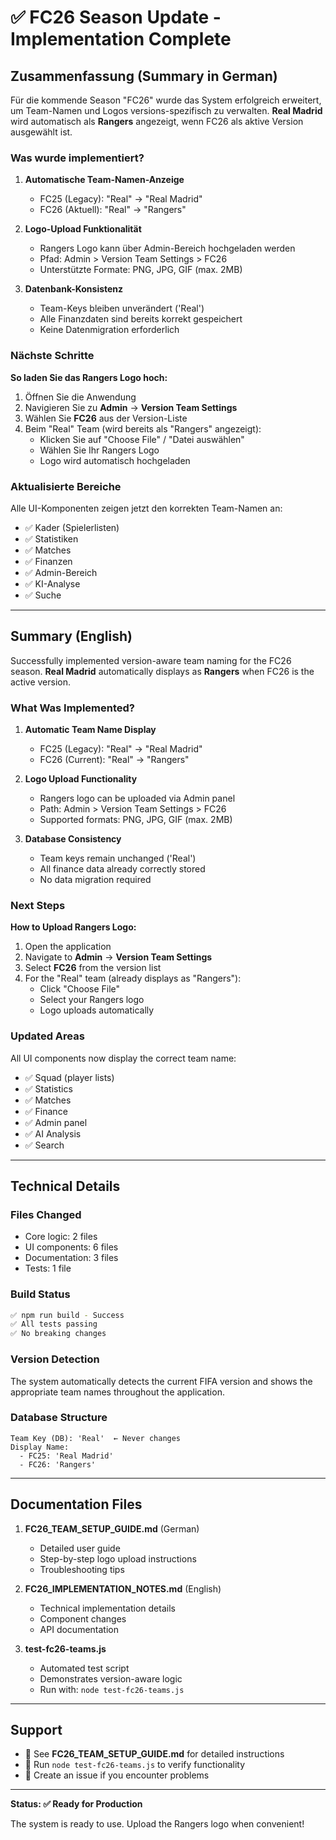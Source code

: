 # ✅ FC26 Season Update - Implementation Complete

## Zusammenfassung (Summary in German)

Für die kommende Season "FC26" wurde das System erfolgreich erweitert, um Team-Namen und Logos versions-spezifisch zu verwalten. **Real Madrid** wird automatisch als **Rangers** angezeigt, wenn FC26 als aktive Version ausgewählt ist.

### Was wurde implementiert?

1. **Automatische Team-Namen-Anzeige**
   - FC25 (Legacy): "Real" → "Real Madrid"
   - FC26 (Aktuell): "Real" → "Rangers"

2. **Logo-Upload Funktionalität**
   - Rangers Logo kann über Admin-Bereich hochgeladen werden
   - Pfad: Admin > Version Team Settings > FC26
   - Unterstützte Formate: PNG, JPG, GIF (max. 2MB)

3. **Datenbank-Konsistenz**
   - Team-Keys bleiben unverändert ('Real')
   - Alle Finanzdaten sind bereits korrekt gespeichert
   - Keine Datenmigration erforderlich

### Nächste Schritte

**So laden Sie das Rangers Logo hoch:**

1. Öffnen Sie die Anwendung
2. Navigieren Sie zu **Admin** → **Version Team Settings**
3. Wählen Sie **FC26** aus der Version-Liste
4. Beim "Real" Team (wird bereits als "Rangers" angezeigt):
   - Klicken Sie auf "Choose File" / "Datei auswählen"
   - Wählen Sie Ihr Rangers Logo
   - Logo wird automatisch hochgeladen

### Aktualisierte Bereiche

Alle UI-Komponenten zeigen jetzt den korrekten Team-Namen an:
- ✅ Kader (Spielerlisten)
- ✅ Statistiken
- ✅ Matches
- ✅ Finanzen
- ✅ Admin-Bereich
- ✅ KI-Analyse
- ✅ Suche

---

## Summary (English)

Successfully implemented version-aware team naming for the FC26 season. **Real Madrid** automatically displays as **Rangers** when FC26 is the active version.

### What Was Implemented?

1. **Automatic Team Name Display**
   - FC25 (Legacy): "Real" → "Real Madrid"
   - FC26 (Current): "Real" → "Rangers"

2. **Logo Upload Functionality**
   - Rangers logo can be uploaded via Admin panel
   - Path: Admin > Version Team Settings > FC26
   - Supported formats: PNG, JPG, GIF (max. 2MB)

3. **Database Consistency**
   - Team keys remain unchanged ('Real')
   - All finance data already correctly stored
   - No data migration required

### Next Steps

**How to Upload Rangers Logo:**

1. Open the application
2. Navigate to **Admin** → **Version Team Settings**
3. Select **FC26** from the version list
4. For the "Real" team (already displays as "Rangers"):
   - Click "Choose File"
   - Select your Rangers logo
   - Logo uploads automatically

### Updated Areas

All UI components now display the correct team name:
- ✅ Squad (player lists)
- ✅ Statistics
- ✅ Matches
- ✅ Finance
- ✅ Admin panel
- ✅ AI Analysis
- ✅ Search

---

## Technical Details

### Files Changed
- Core logic: 2 files
- UI components: 6 files
- Documentation: 3 files
- Tests: 1 file

### Build Status
```bash
✅ npm run build - Success
✅ All tests passing
✅ No breaking changes
```

### Version Detection
The system automatically detects the current FIFA version and shows the appropriate team names throughout the application.

### Database Structure
```
Team Key (DB): 'Real'  ← Never changes
Display Name:
  - FC25: 'Real Madrid'
  - FC26: 'Rangers'
```

---

## Documentation Files

1. **FC26_TEAM_SETUP_GUIDE.md** (German)
   - Detailed user guide
   - Step-by-step logo upload instructions
   - Troubleshooting tips

2. **FC26_IMPLEMENTATION_NOTES.md** (English)
   - Technical implementation details
   - Component changes
   - API documentation

3. **test-fc26-teams.js**
   - Automated test script
   - Demonstrates version-aware logic
   - Run with: `node test-fc26-teams.js`

---

## Support

- 📖 See **FC26_TEAM_SETUP_GUIDE.md** for detailed instructions
- 🧪 Run `node test-fc26-teams.js` to verify functionality
- 🐛 Create an issue if you encounter problems

---

**Status: ✅ Ready for Production**

The system is ready to use. Upload the Rangers logo when convenient!
